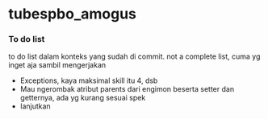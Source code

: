 # tubespbo_amogus

### To do list
to do list dalam konteks yang sudah di commit.
not a complete list, cuma yg inget aja sambil mengerjakan
* Exceptions, kaya maksimal skill itu 4, dsb
* Mau ngerombak atribut parents dari engimon beserta setter dan getternya, ada yg kurang sesuai spek
* lanjutkan
